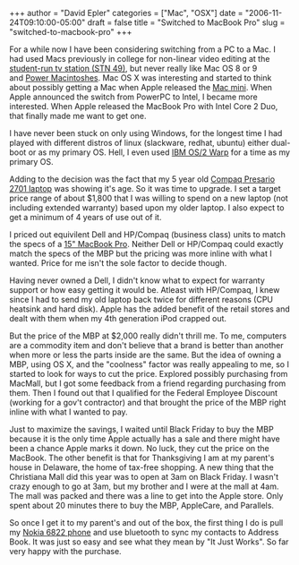 +++
author = "David Epler"
categories = ["Mac", "OSX"]
date = "2006-11-24T09:10:00-05:00"
draft = false
title = "Switched to MacBook Pro"
slug = "switched-to-macbook-pro"
+++

For a while now I have been considering switching from a PC to a Mac. I had used Macs previously in college for non-linear video editing at the [student-run tv station (STN 49)](http://stn49.com/), but never really like Mac OS 8 or 9 and [Power Macintoshes](http://www.info.apple.com/support/applespec.legacy/powermacintosh.html). Mac OS X was interesting and started to think about possibly getting a Mac when Apple released the [Mac mini](http://support.apple.com/specs/macmini/Mac_mini_orig.html). When Apple announced the switch from PowerPC to Intel, I became more interested. When Apple released the MacBook Pro with Intel Core 2 Duo, that finally made me want to get one. 

<!--more-->

I have never been stuck on only using Windows, for the longest time I had played with different distros of linux (slackware, redhat, ubuntu) either dual-boot or as my primary OS. Hell, I even used [IBM OS/2 Warp](https://en.wikipedia.org/wiki/OS/2#1994.E2.80.931996:_The_.22Warp.22_years) for a time as my primary OS.
  
Adding to the decision was the fact that my 5 year old [Compaq Presario 2701 laptop](http://www.pcworld.com/article/id,80045/article.html) was showing it's age. So it was time to upgrade. I set a target price range of about $1,800 that I was willing to spend on a new laptop (not including extended warranty) based upon my older laptop. I also expect to get a minimum of 4 years of use out of it.
  
I priced out equivilent Dell and HP/Compaq (business class) units to match the specs of a [15" MacBook Pro](http://support.apple.com/specs/macbookpro/MacBook_Pro_Core_2_Duo.html). Neither Dell or HP/Compaq could exactly match the specs of the MBP but the pricing was more inline with what I wanted. Price for me isn't the sole factor to decide though.
  
Having never owned a Dell, I didn't know what to expect for warranty support or how easy getting it would be. Atleast with HP/Compaq, I knew since I had to send my old laptop back twice for different reasons (CPU heatsink and hard disk). Apple has the added benefit of the retail stores and dealt with them when my 4th generation iPod crapped out.
  
But the price of the MBP at $2,000 really didn't thrill me. To me, computers are a commodity item and don't believe that a brand is better than another when more or less the parts inside are the same. But the idea of owning a MBP, using OS X, and the "coolness" factor was really appealing to me, so I started to look for ways to cut the price. Explored possibly purchasing from MacMall, but I got some feedback from a friend regarding purchasing from them. Then I found out that I qualified for the Federal Employee Discount (working for a gov't contractor) and that brought the price of the MBP right inline with what I wanted to pay.
  
Just to maximize the savings, I waited until Black Friday to buy the MBP because it is the only time Apple actually has a sale and there might have been a chance Apple marks it down. No luck, they cut the price on the MacBook. The other benefit is that for Thanksgiving I am at my parent's house in Delaware, the home of tax-free shopping. A new thing that the Christiana Mall did this year was to open at 3am on Black Friday. I wasn't crazy enough to go at 3am, but my brother and I were at the mall at 4am. The mall was packed and there was a line to get into the Apple store. Only spent about 20 minutes there to buy the MBP, AppleCare, and Parallels.
  
So once I get it to my parent's and out of the box, the first thing I do is pull my [Nokia 6822 phone](http://www.qa.nokiausa.com/phones/6822/0,9197,feat:1,00.html) and use bluetooth to sync my contacts to Address Book. It was just so easy and see what they mean by "It Just Works". So far very happy with the purchase.